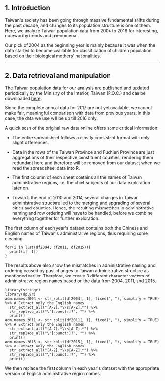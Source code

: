 ## 1. Introduction

Taiwan's society has been going through massive fundamental shifts during the past decade, and changes to its population structure is one of them. Here, we analyze Taiwan population data from 2004 to 2016 for interesting, noteworthy trends and phenomena.

Our pick of 2004 as the beginning year is mainly because it was when the data started to become available for classification of children population based on their biological mothers' nationalities.

***

## 2. Data retrieval and manipulation

The Taiwan population data for our analysis are published and updated periodically by the Ministry of the Interior, Taiwan (R.O.C.) and can be downloaded [here](http://sowf.moi.gov.tw/stat/month/m1-02.xls).  

Since the complete annual data for 2017 are not yet available, we cannot make fair, meaningful comparison with data from previous years. In this case, the data we use will be up till 2016 only.

A quick scan of the original raw data online offers some critical information:

- The entire spreadsheet follows a mostly consistent format with only slight differences.

- Data in the rows of the Taiwan Province and Fuchien Province are just aggregations of their respective constituent counties, rendering them redundant here and therefore will be removed from our dataset when we read the spreadsheet data into R.

- The first column of each sheet contains all the names of Taiwan administrative regions, i.e. the chief subjects of our data exploration later on.

- Towards the end of 2010 and 2014, several changes in Taiwan administrative structure led to the merging and upgrading of several cities and counties. Hence, the resulting mismatches in administrative naming and row ordering will have to be handled, before we combine everything together for further exploration.

The first column of each year's dataset contains both the Chinese and English names of Taiwan's administrative regions, thus requiring some cleaning.

```
for(i in list(df2004, df2011, df2015)){
  print(i[, 1])
}
```

The results above also show the mismatches in administrative naming and ordering caused by past changes to Taiwan administrative structure as mentioned earlier. Therefore, we create 3 different character vectors of administrative region names based on the data from 2004, 2011, and 2015.

```
library(stringr)
library(dplyr)
adm.names.2004 <- str_split(df2004[, 1], fixed(", "), simplify = TRUE) %>% # Extract only the English names
  str_extract_all("[A-Z].*\\s[A-Z].*") %>% 
  str_replace_all("\"[:punct:]?", "") %>% 
  print()
adm.names.2011 <- str_split(df2011[, 1], fixed(", "), simplify = TRUE) %>% # Extract only the English names
  str_extract_all("[A-Z].*\\s[A-Z].*") %>% 
  str_replace_all("\"[:punct:]?", "") %>% 
  print()
adm.names.2015 <- str_split(df2015[, 1], fixed(", "), simplify = TRUE) %>% # Extract only the English names
  str_extract_all("[A-Z].*\\s[A-Z].*") %>% 
  str_replace_all("\"[:punct:]?", "") %>% 
  print()
```

We then replace the first column in each year's dataset with the appropriate version of English administrative region names.
